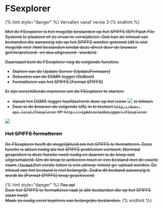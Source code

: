 # FSexplorer

{% hint style="danger" %}
Vervallen vanaf versie 3
{% endhint %}

~~Met de FSexplorer is het mogelijk bestanden op het SPIFFS \(SPI Flash File System\) te plaatsen of ze ervan te verwijderen. Ook kan de inhoud van bestanden die aanwezig zijn op het SPIFFS worden getoond \(dit is niet mogelijk met .html bestanden omdat deze direct door de browser geïnterpreteerd -en dus uitgevoerd- worden\).~~

~~Daarnaast kent de FSexplorer nog de volgende functies:~~

* ~~Starten van de Update Server    \[UpdateFirmware\]~~
* ~~Rebooten van de DSMR-logger     \[ReBoot\]~~
* ~~Formatteren van het SPIFFS     \[Format SPIFFS\]~~

~~Er zijn verschillende manieren om de FSexplorer te starten:~~

* ~~Vanuit het DSMR-logger hoofdscherm door op het icoon~~ ![](.gitbook/assets/fsexplorer_icon.png) ~~te klikken~~
* ~~Door in de browser de volgende URL in te toetsen           `http://dsmr-api.local/FSexplorer` of:          `http://<ipAdresVanDeLogger>/FSexplorer`~~

![](.gitbook/assets/fsexplorerapi.png)

### ~~Het SPIFFS formatteren~~

~~De FSexplorer heeft de mogelijkheid om het SPIFFS te formatteren. Deze functie is alleen nodig als het SPIFFS problemen vertoont. Normaal gesproken is deze functie nooit nodig en daarom is de knop ook uitgeschakeld. Om de knop te activeren moet er een bestand met de exacte naam **`!format`**\(het eerste teken is een uitroep-teken\) ge-upload worden. De inhoud van het bestand is niet belangrijk. Zodra dit bestand aanwezig is wordt de \[Format SPIFFS\] knop geactiveerd.~~

{% hint style="danger" %}
~~Pas op!  
Door het SPIFFS te formatteren raak je álle bestanden die op het SPIFFS staan kwijt!  
Maak zo nodig eerst kopiëren van belangrijke bestanden.~~
{% endhint %}

~~~~

